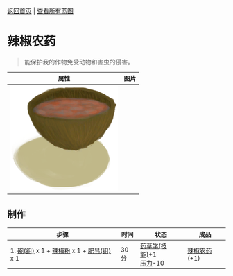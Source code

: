 [返回首页](index.md)   |  [查看所有蓝图](blueprint.md)
# 辣椒农药  
> 能保护我的作物免受动物和害虫的侵害。  
  
  属性  |   图片   
 ----  |  ----:   
   |  ![](Sprite/Pesticide.png)   
  
## 制作  
步骤  |  时间  |  状态  |  成品  
----  |  ----  |  ----  |  ----  
1. [碗(组)](GpTag_Bowl.md) x 1 + [辣椒粉](ChiliPowder.md) x 1 + [肥皂(组)](GpTag_Soap.md) x 1  |  30分  |  [药草学(技能)](Skill_Herbology.md)+1<br>[压力](Stress.md)-10  |  [辣椒农药](LQ_PesticideChilli.md)(+1)  
